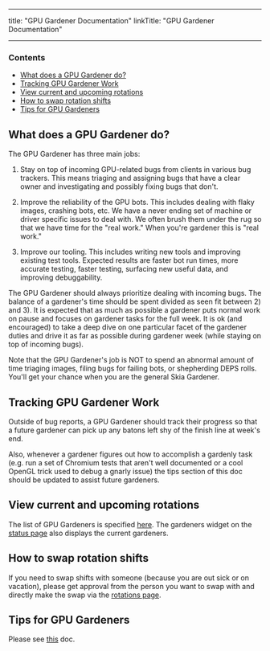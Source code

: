 
---
title: "GPU Gardener Documentation"
linkTitle: "GPU Gardener Documentation"

---


### Contents ###

*   [What does a GPU Gardener do?](#what_is_a_gpu_gardener)
*   [Tracking GPU Gardener Work](#tracking)
*   [View current and upcoming rotations](#view_current_upcoming_rotations)
*   [How to swap rotation shifts](#how_to_swap)
*   [Tips for GPU Gardeners](#tips)


<a name="what_is_a_gpu_gardener"></a>
What does a GPU Gardener do?
----------------------------

The GPU Gardener has three main jobs:

1) Stay on top of incoming GPU-related bugs from clients in various bug trackers. This means triaging and assigning bugs that have a clear owner and investigating and possibly fixing bugs that don't.


2) Improve the reliability of the GPU bots. This includes dealing with flaky images, crashing bots, etc. We have a never ending set of machine or driver specific issues to deal with. We often brush them under the rug so that we have time for the "real work." When you're gardener this is "real work."


3) Improve our tooling. This includes writing new tools and improving existing test tools. Expected results are faster bot run times, more accurate testing, faster testing, surfacing new useful data, and improving debuggability.


The GPU Gardener should always prioritize dealing with incoming bugs. The balance of a gardener's time should be spent divided as seen fit between 2) and 3). It is expected that as much as possible a gardener puts normal work on pause and focuses on gardener tasks for the full week. It is ok (and encouraged) to take a deep dive on one particular facet of the gardener duties and drive it as far as possible during gardener week (while staying on top of incoming bugs).

Note that the GPU Gardener's job is NOT to spend an abnormal amount of time triaging images, filing bugs for failing bots, or shepherding DEPS rolls. You'll get your chance when you are the general Skia Gardener.

<a name="tracking"></a>
Tracking GPU Gardener Work
--------------------------
Outside of bug reports, a GPU Gardener should track their progress so that a future gardener can pick up any batons left shy of the finish line at week's end.

Also, whenever a gardener figures out how to accomplish a gardenly task (e.g. run a set of Chromium tests that aren't well documented or a cool OpenGL trick used to debug a gnarly issue) the tips section of this doc should be updated to assist future gardeners.


<a name="view_current_upcoming_rotations"></a>
View current and upcoming rotations
-----------------------------------

The list of GPU Gardeners is specified [here](https://rotations.corp.google.com/rotation/6176639586140160).
The gardeners widget on the [status page](https://status.skia.org) also displays the current gardeners.


<a name="how_to_swap"></a>
How to swap rotation shifts
---------------------------

If you need to swap shifts with someone (because you are out sick or on vacation), please get approval from the person you want to swap with and directly make the swap via the [rotations page](https://rotations.corp.google.com/rotation/6176639586140160).


<a name="tips"></a>
Tips for GPU Gardeners
----------------------

Please see [this](https://docs.google.com/a/google.com/document/d/1Q1A5T5js4MdqvD0EKjCgNbUBJfRBMPKR3OZAkc-2Tvc/edit?usp=sharing) doc.


